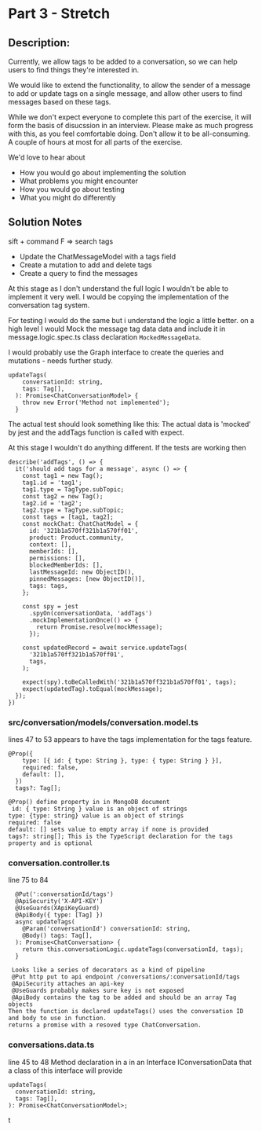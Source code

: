 # Part 3 - Stretch

## Description:

Currently, we allow tags to be added to a conversation, so we can help users to find things they're interested in.

We would like to extend the functionality, to allow the sender of a message to add or update tags on a single message, and allow other users to find messages based on these tags.

While we don't expect everyone to complete this part of the exercise, it will form the basis of disucssion in an interview. Please make as much progress with this, as you feel comfortable doing. Don't allow it to be all-consuming. A couple of hours at most for all parts of the exercise.

We'd love to hear about

- How you would go about implementing the solution
- What problems you might encounter
- How you would go about testing
- What you might do differently

## Solution Notes

sift + command F => search tags

- Update the ChatMessageModel with a tags field
- Create a mutation to add and delete tags
- Create a query to find the messages

At this stage as I don't understand the full logic I wouldn't be able to implement it very well.
I would be copying the implementation of the conversation tag system.

For testing I would do the same but i understand the logic a little better.
on a high level I would Mock the message tag data data and include it in message.logic.spec.ts class declaration `MockedMessageData`.

I would probably use the Graph interface to create the queries and mutations - needs further study.

```
updateTags(
    conversationId: string,
    tags: Tag[],
  ): Promise<ChatConversationModel> {
    throw new Error('Method not implemented');
  }

```

The actual test should look something like this:
The actual data is 'mocked' by jest and the addTags function is called with expect.

At this stage I wouldn't do anything different. If the tests are working then

```
describe('addTags', () => {
  it('should add tags for a message', async () => {
    const tag1 = new Tag();
    tag1.id = 'tag1';
    tag1.type = TagType.subTopic;
    const tag2 = new Tag();
    tag2.id = 'tag2';
    tag2.type = TagType.subTopic;
    const tags = [tag1, tag2];
    const mockChat: ChatChatModel = {
      id: '321b1a570ff321b1a570ff01',
      product: Product.community,
      context: [],
      memberIds: [],
      permissions: [],
      blockedMemberIds: [],
      lastMessageId: new ObjectID(),
      pinnedMessages: [new ObjectID()],
      tags: tags,
    };

    const spy = jest
      .spyOn(conversationData, 'addTags')
      .mockImplementationOnce(() => {
        return Promise.resolve(mockMessage);
      });

    const updatedRecord = await service.updateTags(
      '321b1a570ff321b1a570ff01',
      tags,
    );

    expect(spy).toBeCalledWith('321b1a570ff321b1a570ff01', tags);
    expect(updatedTag).toEqual(mockMessage);
  });
})
```

### src/conversation/models/conversation.model.ts

lines 47 to 53 appears to have the tags implementation for the tags feature.

```
@Prop({
    type: [{ id: { type: String }, type: { type: String } }],
    required: false,
    default: [],
  })
  tags?: Tag[];

@Prop() define property in in MongoDB document
 id: { type: String } value is an object of strings
type: {type: string} value is an object of strings
required: false
default: [] sets value to empty array if none is provided
tags?: string[]; This is the TypeScript declaration for the tags property and is optional
```

### conversation.controller.ts

line 75 to 84

```
  @Put(':conversationId/tags')
  @ApiSecurity('X-API-KEY')
  @UseGuards(XApiKeyGuard)
  @ApiBody({ type: [Tag] })
  async updateTags(
    @Param('conversationId') conversationId: string,
    @Body() tags: Tag[],
  ): Promise<ChatConversation> {
    return this.conversationLogic.updateTags(conversationId, tags);
  }

 Looks like a series of decorators as a kind of pipeline
 @Put http put to api endpoint /conversations/:conversationId/tags
 @ApiSecurity attaches an api-key
 @UseGuards probably makes sure key is not exposed
 @ApiBody contains the tag to be added and should be an array Tag objects
Then the function is declared updateTags() uses the conversation ID and body to use in function.
returns a promise with a resoved type ChatConversation.

```

### conversations.data.ts

line 45 to 48
Method declaration in a in an Interface IConversationData that a class of this interface will provide

```
updateTags(
  conversationId: string,
  tags: Tag[],
): Promise<ChatConversationModel>;

```

t
